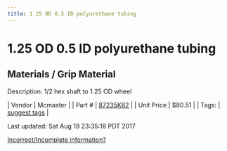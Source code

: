 ```yaml
---
title: 1.25 OD 0.5 ID polyurethane tubing
---
```


# 1.25 OD 0.5 ID polyurethane tubing
## Materials / Grip Material
Description: 	1/2 hex shaft to 1.25 OD wheel 

| Vendor | Mcmaster | 
| Part # | [87235K82](https://www.mcmaster.com/#87235K82) | 
| Unit Price | $80.51 | 
| Tags: | [suggest tags](https://docs.google.com/forms/d/e/1FAIpQLSeWyY8v3RgOty-MyWmh9U0iivNYN_molChYyS-0U-o-kOAv_g/viewform) | 

Last updated: Sat Aug 19 23:35:18 PDT 2017

 [Incorrect/Incomplete information?](https://docs.google.com/forms/d/e/1FAIpQLSeWyY8v3RgOty-MyWmh9U0iivNYN_molChYyS-0U-o-kOAv_g/viewform)